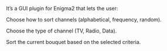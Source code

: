 It’s a GUI plugin for Enigma2 that lets the user:

Choose how to sort channels (alphabetical, frequency, random).

Choose the type of channel (TV, Radio, Data).

Sort the current bouquet based on the selected criteria.
